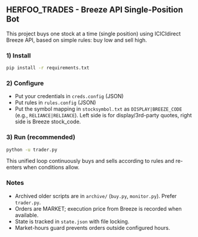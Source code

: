 ## HERFOO_TRADES - Breeze API Single-Position Bot

This project buys one stock at a time (single position) using ICICIdirect Breeze API, based on simple rules: buy low and sell high.

### 1) Install
```bash
pip install -r requirements.txt
```

### 2) Configure
- Put your credentials in `creds.config` (JSON)
- Put rules in `rules.config` (JSON)
- Put the symbol mapping in `stocksymbol.txt` as `DISPLAY|BREEZE_CODE` (e.g., `RELIANCE|RELIANCE`). Left side is for display/3rd-party quotes, right side is Breeze stock_code.

### 3) Run (recommended)
```bash
python -u trader.py
```
This unified loop continuously buys and sells according to rules and re-enters when conditions allow.

### Notes
- Archived older scripts are in `archive/` (`buy.py`, `monitor.py`). Prefer `trader.py`.
- Orders are MARKET; execution price from Breeze is recorded when available.
- State is tracked in `state.json` with file locking.
- Market-hours guard prevents orders outside configured hours.
